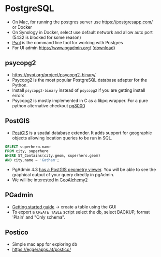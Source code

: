# PostgreSQL
* On Mac, for running the postgres server use https://postgresapp.com/ or Docker
* On Synology in Docker, select use default network and allow auto port (5432 is blocked for some reason)
* [Psql](http://postgresguide.com/utilities/psql.html) is the command line tool for working with Postgres
* For UI admin https://www.pgadmin.org/ ([download](https://www.pgadmin.org/download/pgadmin-4-macos/))

## psycopg2
* https://pypi.org/project/psycopg2-binary/
* Psycopg2 is the most popular PostgreSQL database adapter for the Python.
* Install `psycopg2-binary` instead of `psycopg2` if you are getting install errors
* Psycopg2 is mostly implemented in C as a libpq wrapper. For a pure python alternative checkout [pg8000](https://github.com/tlocke/pg8000)

## PostGIS
* [PostGIS](http://postgis.net/) is a spatial database extender. It adds support for geographic objects allowing location queries to be run in SQL.

```sql
SELECT superhero.name
FROM city, superhero
WHERE ST_Contains(city.geom, superhero.geom)
AND city.name = 'Gotham';
```

* PgAdmin 4.3 [has a PostGIS geometry viewer](http://www.bostongis.com/blog/index.php?url=archives/272-pgAdmin4-now-offers-PostGIS-geometry-viewer.html#feedback). You will be able to see the graphical output of your query directly in pgAdmin.
* We will be interested in [GeoAlchemy2](https://geoalchemy-2.readthedocs.io/en/latest/)

## PGadmin
* [Getting started guide](https://linuxhint.com/pgadmin4_tutorial_beginners/) -> create a table using the GUI
* To export a `CREATE TABLE` script select the db, select BACKUP, format 'Plain' and "Only schema".

## Postico
* Simple mac app for exploring db
* https://eggerapps.at/postico/